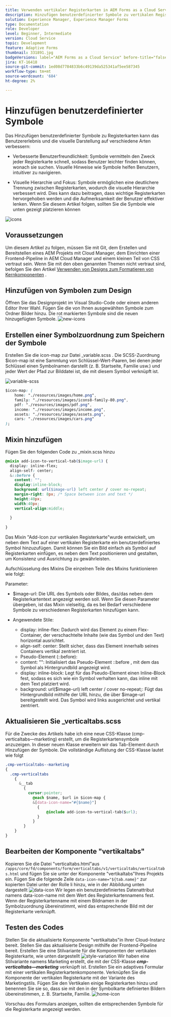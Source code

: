 ```yaml
---
title: Verwenden vertikaler Registerkarten in AEM Forms as a Cloud Service
description: Hinzufügen benutzerdefinierter Symbole zu vertikalen Registerkarten
solution: Experience Manager, Experience Manager Forms
type: Documentation
role: Developer
level: Beginner, Intermediate
version: Cloud Service
topic: Development
feature: Adaptive Forms
thumbnail: 331891.jpg
badgeVersions: label="AEM Forms as a Cloud Service" before-title="false"
jira: KT-16418
source-git-commit: 1ed08d7784833b6c49139da525341af5ee587345
workflow-type: tm+mt
source-wordcount: '684'
ht-degree: 2%

---
```


# Hinzufügen benutzerdefinierter Symbole

Das Hinzufügen benutzerdefinierter Symbole zu Registerkarten kann das Benutzererlebnis und die visuelle Darstellung auf verschiedene Arten verbessern:

* Verbesserte Benutzerfreundlichkeit: Symbole vermitteln den Zweck jeder Registerkarte schnell, sodass Benutzer leichter finden können, wonach sie suchen. Visuelle Hinweise wie Symbole helfen Benutzern, intuitiver zu navigieren.

* Visuelle Hierarchie und Fokus: Symbole ermöglichen eine deutlichere Trennung zwischen Registerkarten, wodurch die visuelle Hierarchie verbessert wird. Dies kann dazu beitragen, dass wichtige Registerkarten hervorgehoben werden und die Aufmerksamkeit der Benutzer effektiver lenken.
Wenn Sie diesem Artikel folgen, sollten Sie die Symbole wie unten gezeigt platzieren können

![icons](assets/icons.png)

## Voraussetzungen

Um diesem Artikel zu folgen, müssen Sie mit Git, dem Erstellen und Bereitstellen eines AEM Projekts mit Cloud Manager, dem Einrichten einer Frontend-Pipeline in AEM Cloud Manager und einem kleinen Teil von CSS vertraut sein. Wenn Sie mit den oben genannten Themen nicht vertraut sind, befolgen Sie den Artikel [Verwenden von Designs zum Formatieren von Kernkomponenten](https://experienceleague.adobe.com/en/docs/experience-manager-cloud-service/content/forms/adaptive-forms-authoring/authoring-adaptive-forms-core-components/create-an-adaptive-form-on-forms-cs/using-themes-in-core-components#rename-env-file-theme-folder) .

## Hinzufügen von Symbolen zum Design

Öffnen Sie das Designprojekt im Visual Studio-Code oder einem anderen Editor Ihrer Wahl.
Fügen Sie die von Ihnen ausgewählten Symbole zum Ordner Bilder hinzu.
Die rot markierten Symbole sind die neuen hinzugefügten Symbole.
![new-icons](assets/newicons.png)

## Erstellen einer Symbolzuordnung zum Speichern der Symbole

Erstellen Sie die icon-map zur Datei _variable.scss . Die SCSS-Zuordnung $icon-map ist eine Sammlung von Schlüssel-Wert-Paaren, bei denen jeder Schlüssel einen Symbolnamen darstellt (z. B. Startseite, Familie usw.) und jeder Wert der Pfad zur Bilddatei ist, die mit diesem Symbol verknüpft ist.

![variable-scss](assets/variable.scss)

```css
$icon-map: (
    home: "./resources/images/home.png",
    family: "./resources/images/icons8-family-80.png",
    pdf: "./resources/images/pdf.png",
    income: "./resources/images/income.png",
    assets: "./resources/images/assets.png",
    cars: "./resources/images/cars.png"
);
```

## Mixin hinzufügen

Fügen Sie den folgenden Code zu _mixin.scss hinzu

```css
@mixin add-icon-to-vertical-tab($image-url) {
  display: inline-flex;
  align-self: center;
  &::before {
    content: "";
    display:inline-block;
    background: url($image-url) left center / cover no-repeat;
    margin-right: 8px; /* Space between icon and text */
    height:40px;
    width:40px;
    vertical-align:middle;
    
  }
  
}
```

Das Mixin &quot;Add-Icon zur vertikalen Registerkarte&quot;wurde entwickelt, um neben dem Text auf einer vertikalen Registerkarte ein benutzerdefiniertes Symbol hinzuzufügen. Damit können Sie ein Bild einfach als Symbol auf Registerkarten einfügen, es neben dem Text positionieren und gestalten, um Konsistenz und Ausrichtung zu gewährleisten.

Aufschlüsselung des Mixins
Die einzelnen Teile des Mixins funktionieren wie folgt:

Parameter:

* $image-url: Die URL des Symbols oder Bildes, das/das neben dem Registerkartentext angezeigt werden soll. Wenn Sie diesen Parameter übergeben, ist das Mixin vielseitig, da es bei Bedarf verschiedene Symbole zu verschiedenen Registerkarten hinzufügen kann.

* Angewendete Stile:

   * display: inline-flex: Dadurch wird das Element zu einem Flex-Container, der verschachtelte Inhalte (wie das Symbol und den Text) horizontal ausrichtet.
   * align-self: center: Stellt sicher, dass das Element innerhalb seines Containers vertikal zentriert ist.
   * Pseudo-Element (::before):
   * content: &quot;&quot;: Initialisiert das Pseudo-Element ::before , mit dem das Symbol als Hintergrundbild angezeigt wird.
   * display: inline-block: Legt für das Pseudo-Element einen Inline-Block fest, sodass es sich wie ein Symbol verhalten kann, das inline mit dem Text platziert wird.
   * background: url($image-url) left center / cover no-repeat;: Fügt das Hintergrundbild mithilfe der URL hinzu, die über $image-url bereitgestellt wird. Das Symbol wird links ausgerichtet und vertikal zentriert.

## Aktualisieren Sie _verticaltabs.scss

Für die Zwecke des Artikels habe ich eine neue CSS-Klasse (cmp-verticaltabs—marketing) erstellt, um die Registerkartensymbole anzuzeigen. In dieser neuen Klasse erweitern wir das Tab-Element durch Hinzufügen der Symbole. Die vollständige Auflistung der CSS-Klasse lautet wie folgt

```css
.cmp-verticaltabs--marketing
{
  .cmp-verticaltabs
    {
      &__tab 
        {
          cursor:pointer;
            @each $name, $url in $icon-map {
            &[data-icon-name="#{$name}"]
              {
                  @include add-icon-to-vertical-tab($url);
              }
            }
        }
    }
}
```

## Bearbeiten der Komponente &quot;vertikaltabs&quot;

Kopieren Sie die Datei &quot;verticaltabs.html&quot;aus ```/apps/core/fd/components/form/verticaltabs/v1/verticaltabs/verticaltabs.html``` und fügen Sie sie unter der Komponente &quot;vertikaltabs&quot;Ihres Projekts ein. Fügen Sie die folgende Zeile ```data-icon-name="${tab.name}"``` zur kopierten Datei unter der Rolle li hinzu, wie in der Abbildung unten dargestellt
![data-icon](assets/data-icons.png)
Wir legen ein benutzerdefiniertes Datenattribut namens data-icon-name mit dem Wert des Registerkartennamens fest. Wenn der Registerkartenname mit einem Bildnamen in der Symbolzuordnung übereinstimmt, wird das entsprechende Bild mit der Registerkarte verknüpft.



## Testen des Codes

Stellen Sie die aktualisierte Komponente &quot;vertikaltabs&quot;in Ihrer Cloud-Instanz bereit.
Stellen Sie das aktualisierte Design mithilfe der Frontend-Pipeline bereit.
Erstellen Sie eine Stilvariante für die Komponenten der vertikalen Registerkarte, wie unten dargestellt
![style-variation](assets/verticaltab-style-variation.png)
Wir haben eine Stilvariante namens Marketing erstellt, die mit der CSS-Klasse _**cmp-verticaltabs—marketing**_ verknüpft ist.
Erstellen Sie ein adaptives Formular mit einer vertikalen Registerkartenkomponente. Verknüpfen Sie die Komponente der vertikalen Registerkarte mit der Variante des Marketingstils.
Fügen Sie den Vertikalen einige Registerkarten hinzu und benennen Sie sie so, dass sie mit den in der Symbolkarte definierten Bildern übereinstimmen, z. B. Startseite, Familie.
![home-icon](assets/tab-name.png)

Vorschau des Formulars anzeigen, sollten die entsprechenden Symbole für die Registerkarte angezeigt werden.
